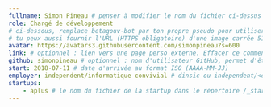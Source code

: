 ```yaml
---
fullname: Simon Pineau # penser à modifier le nom du fichier ci-dessus !
role: Chargé de développement
# ci-dessous, remplace betagouv-bot par ton propre pseudo pour utiliser la photo de ton profil Github
# tu peux aussi fournir l'URL (HTTPS obligatoire) d'une image carrée 512x512 minimum
avatar: https://avatars3.githubusercontent.com/simonpineau?s=600
link: # optionnel : lien vers une page perso externe. Effacer ce commentaire si rien à mettre.
github: simonpineau # optionnel : nom d'utilisateur GitHub, permet d'être ajouté automatiquement à l'organisation GitHub betagouv
start: 2018-07-11 # date d'arrivée au format ISO (AAAA-MM-JJ)
employer: independent/informatique convivial # dinsic ou independent/<employer> ou admin/<employer> ou service/octo
startups:
    - aplus # le nom du fichier de la startup dans le répertoire /_startup/ sans l'extension .md
---
```

